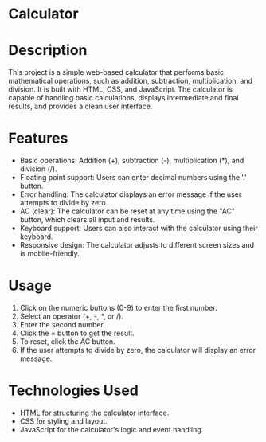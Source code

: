 # Calculator

# Description

This project is a simple web-based calculator that performs basic mathematical operations, such as addition, subtraction, multiplication, and division. It is built with HTML, CSS, and JavaScript. The calculator is capable of handling basic calculations, displays intermediate and final results, and provides a clean user interface.

# Features

* Basic operations: Addition (+), subtraction (-), multiplication (*), and division (/).
* Floating point support: Users can enter decimal numbers using the '.' button.
* Error handling: The calculator displays an error message if the user attempts to divide by zero.
* AC (clear): The calculator can be reset at any time using the "AC" button, which clears all input and results.
* Keyboard support: Users can also interact with the calculator using their keyboard.
* Responsive design: The calculator adjusts to different screen sizes and is mobile-friendly.

# Usage

1. Click on the numeric buttons (0-9) to enter the first number.
2. Select an operator (+, -, *, or /).
3. Enter the second number.
4. Click the = button to get the result.
5. To reset, click the AC button.
6. If the user attempts to divide by zero, the calculator will display an error message.

# Technologies Used

* HTML for structuring the calculator interface.
* CSS for styling and layout.
* JavaScript for the calculator's logic and event handling.